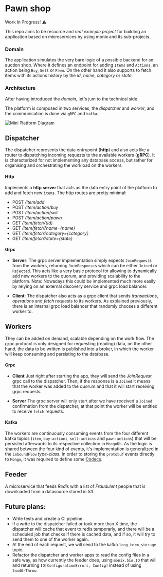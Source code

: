 # Pawn shop

Work In Progress! ⚠️

This repo aims to be resource and *real example project* for building an application based on microservices by using 
monix and its sub-projects.

### Domain 

The application simulates the very bare logic of a possible backend for an auction shop.
Where it defines an endpoint for adding `Items` and `Actions`, an action being `Buy`, `Sell` or `Pawn`. 
On the other hand it also supports to fetch items with its actions history by the _id_, _name_, _category_ or _state_.

### Architecture

After having introduced the _domain_, let's jum to the technical side. 

The platform is composed in two services, the _dispatcher_ and _worker_, and the communication is done via `gRPC` and `kafka`.

![Mini Platform Diagram](/mini-platform-diagram.png)

## Dispatcher
 The dispatcher represents the data entrypoint (**http**) and also acts like a router to dispatching 
 incoming requests to the available workers (**gRPC**). 
It is characterized for not implementing any database access,
 but rather for organising and orchestrating the workload on the workers.

#### Http

Implements a **http server** that acts as the data entry point of the platform to add and fetch new `items`.
The http routes are pretty minimal:
- POST */item/add*
- POST */item/action/buy*
- POST */item/action/sell*
- POST */item/action/pawn*
- GET */item/fetch/{id}*
- GET */item/fetch?name={name}*
- GET */item/fetch?category={category}*
- GET */item/fetch?state={state}*


#### Grpc 
 - **Server**: The grpc server implementation simply expects `JoinRequest`s from the workers, returning `JoinResponse`s which 
 can be either `Joined` or `Rejected`. This acts like a very basic protocol for allowing to dynamically add new workers to the quorum,
and providing scalability to the platform. 
   Note: Nowadays this could be implemented much more easily by relying on an external discovery service and grpc load balancer.
 
- **Client**: The dispatcher also acts as a grpc client that sends _transactions_, _operations_ and _fetch_ requests to
	its workers. As explained previously, there is an internal grpc load balancer that randomly chooses
  a different worker to.

## Workers



They can be added on demand, scalable depending on the work flow.
The grpc protocol is only designed for requesting (reading) data, on the other hand, 
the data to be written is published into a broker, in which the worker will keep consuming and persisting to the database.

#### Grpc

- **Client**
Just right after starting the app, they will send the _JoinRequest_ grpc call to the dispatcher.
  Then, if the response is a `Joined` it means that the worker was added to the quorum and that it will
  start receiving grpc requests.
  
- **Server**
The grpc server will only start after we have received a `Joined` confirmation from the dispatcher, at that point the worker will be entitled to receive `fetch` requests.
   
#### Kafka
The workers are continuously consuming events from the four different kafka topics (`item`, `buy-actions`, `sell-actions` and `pawn-actions`) that
will be persisted afterwards to its respective collection in `MongoDb`.
As the logic is shared between the four kind of events, it's implementation is generalized in the `InboundFlow` _type-class_.
In order to storing the `protobuf` events directly to `Mongo`, it was required to define some [Codecs](/worker/src/main/scala/monix/mini/platform/worker/mongo/Codecs.scala).  

## Feeder 

A microservice that feeds _Redis_ with a list of _Fraudulent_ people that is downloaded from a datasource stored in _S3_.

	

## Future plans:
 - Write tests and create a CI pipeline.
 - If a write to the dispatcher failed or took more than X time, the dispatcher will cache that event to redis temporarly, 
and there will be a scheduled job that checks if there is cached data, and if so, it will try to send them to one of the worker again.
- At the end of each request, we will send to the kafka `long_term_storage` topic.
- Refactor the dispatcher and worker apps to read the config files in a safe way, as how currently the feeder does, using `monix.bio.IO` that
will and returning `IO[ConfigurationErrors, Config]` instead of using `loadOrThrow`. 
